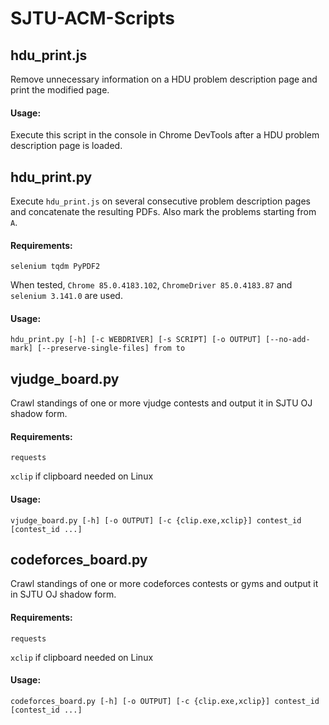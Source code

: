 # SJTU-ACM-Scripts

## hdu\_print.js

Remove unnecessary information on a HDU problem description page and print the modified page.

#### Usage:

Execute this script in the console in Chrome DevTools after a HDU problem description page is loaded.

## hdu\_print.py

Execute `hdu_print.js` on several consecutive problem description pages and concatenate the resulting PDFs.
Also mark the problems starting from `A`.

#### Requirements:

`selenium tqdm PyPDF2`

When tested, `Chrome 85.0.4183.102`, `ChromeDriver 85.0.4183.87` and `selenium 3.141.0` are used.

#### Usage:

```
hdu_print.py [-h] [-c WEBDRIVER] [-s SCRIPT] [-o OUTPUT] [--no-add-mark] [--preserve-single-files] from to
```

## vjudge\_board.py

Crawl standings of one or more vjudge contests and output it in SJTU OJ shadow form.

#### Requirements:

`requests`

`xclip` if clipboard needed on Linux

#### Usage:

```
vjudge_board.py [-h] [-o OUTPUT] [-c {clip.exe,xclip}] contest_id [contest_id ...]
```

## codeforces\_board.py

Crawl standings of one or more codeforces contests or gyms and output it in SJTU OJ shadow form.

#### Requirements:

`requests`

`xclip` if clipboard needed on Linux

#### Usage:

```
codeforces_board.py [-h] [-o OUTPUT] [-c {clip.exe,xclip}] contest_id [contest_id ...]
```
